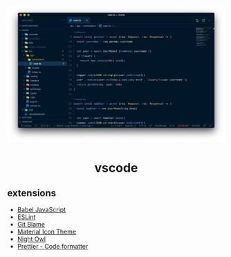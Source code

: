 <div align="center">

[![iterm2](./vscode.png)](https://code.visualstudio.com/)

# vscode

</div>

## extensions

- [Babel JavaScript](https://marketplace.visualstudio.com/items?itemName=mgmcdermott.vscode-language-babel)
- [ESLint](https://marketplace.visualstudio.com/items?itemName=dbaeumer.vscode-eslint)
- [Git Blame](https://marketplace.visualstudio.com/items?itemName=waderyan.gitblame)
- [Material Icon Theme](https://marketplace.visualstudio.com/items?itemName=PKief.material-icon-theme)
- [Night Owl](https://marketplace.visualstudio.com/items?itemName=sdras.night-owl)
- [Prettier - Code formatter](https://marketplace.visualstudio.com/items?itemName=esbenp.prettier-vscode)
